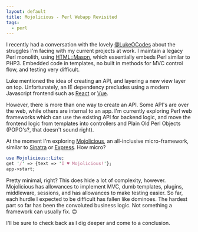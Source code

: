 ```yaml
---
layout: default
title: Mojolicious - Perl Webapp Revisited
tags:
  - perl
---
```


I recently had a conversation with the lovely
[@LukeOCodes](https://twitter.com/lukeocodes) about the struggles I'm facing
with my current projects at work.  I maintain a legacy Perl monolith, using
[HTML::Mason](https://metacpan.org/pod/HTML::Mason), which essentially embeds
Perl similar to PHP3.  Embedded code in templates, no built in methods for MVC
control flow, and testing very difficult.

Luke mentioned the idea of creating an API, and layering a new view layer on
top.  Unfortunately, an IE dependency precludes using a modern Javascript
frontend such as [React](https://reactjs.org/) or [Vue](https://vuejs.org/).

However, there is more than one way to create an API.  Some API's are over the
web, while others are internal to an app.  I'm currently exploring Perl web 
frameworks which can use the existing API for backend logic, and move the
frontend logic from templates into controllers and Plain Old Perl Objects
(POPO's?, that doesn't sound right).

At the moment I'm exploring [Mojolicious](https://mojolicious.org/), an
all-inclusive micro-framework, similar to [Sinatra](http://sinatrarb.com/) or
[Express](https://expressjs.com/).  How micro?

```perl
use Mojolicious::Lite;
get '/' => {text => 'I ♥ Mojolicious!'};
app->start;
```

Pretty minimal, right?  This does hide a lot of complexity, however. 
Mojolicious has allowances to implement MVC, dumb templates, plugins,
middleware, sessions, and has allowances to make testing easier.  So far,
each hurdle I expected to be difficult has fallen like dominoes.  The hardest
part so far has been the convoluted business logic.  Not something a framework
can usually fix.  🙃

I'll be sure to check back as I dig deeper and come to a conclusion.
